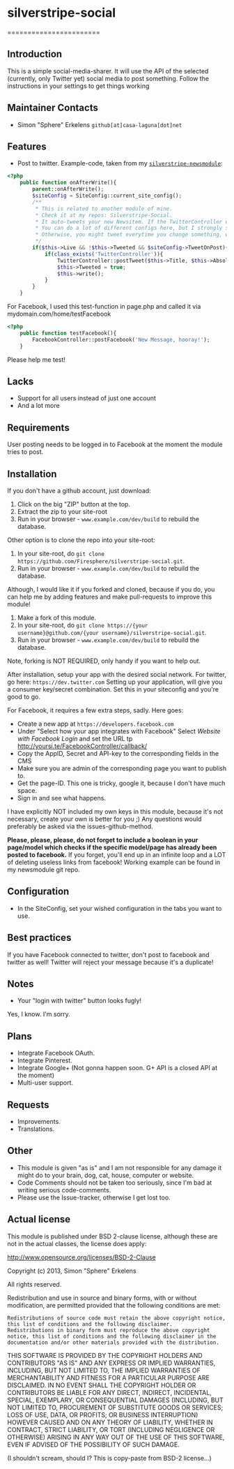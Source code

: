 # silverstripe-social
=======================

## Introduction

This is a simple social-media-sharer. It will use the API of the selected (currently, only Twitter yet) social media to post something.
Follow the instructions in your settings to get things working

## Maintainer Contacts

* Simon "Sphere" Erkelens `github[at]casa-laguna[dot]net`

## Features

* Post to twitter. Example-code, taken from my [`silverstripe-newsmodule`](https://github.com/Firesphere/silverstripe-newsmodule):

````php
<?php
	public function onAfterWrite(){
		parent::onAfterWrite();
		$siteConfig = SiteConfig::current_site_config();
		/**
		 * This is related to another module of mine.
		 * Check it at my repos: Silverstripe-Social.
		 * It auto-tweets your new Newsitem. If the TwitterController exists ofcourse.
		 * You can do a lot of different configs here, but I strongly suggest to include the "Tweeted" boolean in your $db declaration.
		 * Otherwise, you might tweet everytime you change something, which can get quite annoying ;)
		 */
		if($this->Live && !$this->Tweeted && $siteConfig->TweetOnPost){
			if(class_exists('TwitterController')){
				TwitterController::postTweet($this->Title, $this->AbsoluteLink());
				$this->Tweeted = true;
				$this->write();
			}
		}
	}

````
For Facebook, I used this test-function in page.php and called it via mydomain.com/home/testFacebook
````php
<?php
	public function testFacebook(){
		FacebookController::postFacebook('New Message, hooray!');
	}
````

Please help me test!

## Lacks

* Support for all users instead of just one account
* And a lot more

## Requirements

User posting needs to be logged in to Facebook at the moment the module tries to post.

## Installation

If you don't have a github account, just download:
 1. Click on the big "ZIP" button at the top.
 2. Extract the zip to your site-root
 3. Run in your browser - `www.example.com/dev/build` to rebuild the database. 

Other option is to clone the repo into your site-root:
 1.  In your site-root, do `git clone https://github.com/Firesphere/silverstripe-social.git`. 
 2.  Run in your browser - `www.example.com/dev/build` to rebuild the database. 

Although, I would like it if you forked and cloned, because if you do, you can help me by adding features and make pull-requests to improve this module!
 1.  Make a fork of this module.
 2.  In your site-root, do `git clone https://{your username}@github.com/{your username}/silverstripe-social.git`. 
 3.  Run in your browser - `www.example.com/dev/build` to rebuild the database. 

Note, forking is NOT REQUIRED, only handy if you want to help out.

After installation, setup your app with the desired social network. For twitter, go here: `https://dev.twitter.com`
Setting up your application, will give you a consumer key/secret combination. Set this in your siteconfig and you're good to go.

For Facebook, it requires a few extra steps, sadly.
Here goes:
* Create a new app at `https://developers.facebook.com`
* Under "Select how your app integrates with Facebook" Select *Website with Facebook Login* and set the URL tp http://yoursi.te/FacebookController/callback/
* Copy the AppID, Secret and API-key to the corresponding fields in the CMS
* Make sure you are admin of the corresponding page you want to publish to.
* Get the page-ID. This one is tricky, google it, because I don't have much space.
* Sign in and see what happens.


I have explicitly NOT included my own keys in this module, because it's not necessary, create your own is better for you ;)
Any questions would preferably be asked via the issues-github-method.

**Please, please, please, do not forget to include a boolean in your page/model which checks if the specific model/page has already been posted to facebook.**
If you forget, you'll end up in an infinite loop and a LOT of deleting useless links from facebook!
Working example can be found in my newsmodule git repo.

## Configuration

* In the SiteConfig, set your wished configuration in the tabs you want to use.

## Best practices

If you have Facebook connected to twitter, don't post to facebook and twitter as well! Twitter will reject your message because it's a duplicate!


## Notes

* Your "login with twitter" button looks fugly!

Yes, I know. I'm sorry.

## Plans

* Integrate Facebook OAuth.
* Integrate Pinterest.
* Integrate Google+ (Not gonna happen soon. G+ API is a closed API at the moment)
* Multi-user support.

## Requests

* Improvements.
* Translations.

## Other

* This module is given "as is" and I am not responsible for any damage it might do to your brain, dog, cat, house, computer or website.
* Code Comments should not be taken too seriously, since I'm bad at writing serious code-comments.
* Please use the Issue-tracker, otherwise I get lost too.

## Actual license

This module is published under BSD 2-clause license, although these are not in the actual classes, the license does apply:

http://www.opensource.org/licenses/BSD-2-Clause

Copyright (c) 2013, Simon "Sphere" Erkelens

All rights reserved.

Redistribution and use in source and binary forms, with or without modification, are permitted provided that the following conditions are met:

    Redistributions of source code must retain the above copyright notice, this list of conditions and the following disclaimer.
    Redistributions in binary form must reproduce the above copyright notice, this list of conditions and the following disclaimer in the documentation and/or other materials provided with the distribution.

THIS SOFTWARE IS PROVIDED BY THE COPYRIGHT HOLDERS AND CONTRIBUTORS "AS IS" AND ANY EXPRESS OR IMPLIED WARRANTIES, INCLUDING, BUT NOT LIMITED TO, THE IMPLIED WARRANTIES OF MERCHANTABILITY AND FITNESS FOR A PARTICULAR PURPOSE ARE DISCLAIMED. IN NO EVENT SHALL THE COPYRIGHT HOLDER OR CONTRIBUTORS BE LIABLE FOR ANY DIRECT, INDIRECT, INCIDENTAL, SPECIAL, EXEMPLARY, OR CONSEQUENTIAL DAMAGES (INCLUDING, BUT NOT LIMITED TO, PROCUREMENT OF SUBSTITUTE GOODS OR SERVICES; LOSS OF USE, DATA, OR PROFITS; OR BUSINESS INTERRUPTION) HOWEVER CAUSED AND ON ANY THEORY OF LIABILITY, WHETHER IN CONTRACT, STRICT LIABILITY, OR TORT (INCLUDING NEGLIGENCE OR OTHERWISE) ARISING IN ANY WAY OUT OF THE USE OF THIS SOFTWARE, EVEN IF ADVISED OF THE POSSIBILITY OF SUCH DAMAGE.


(I shouldn't scream, should I? This is copy-paste from BSD-2 license...)
